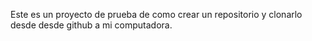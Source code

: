 Este es un proyecto de prueba de como crear un repositorio y clonarlo desde desde github a mi computadora.